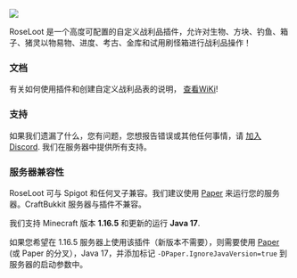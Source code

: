 ![](https://i.imgur.com/YWDZ0pA.png)


RoseLoot 是一个高度可配置的自定义战利品插件，允许对生物、方块、钓鱼、箱子、猪灵以物易物、进度、考古、金库和试用刷怪箱进行战利品操作！

### 文档
有关如何使用插件和创建自定义战利品表的说明， [查看WiKi](https://github.com/Rosewood-Development/RoseLoot/wiki)!

### 支持
如果我们遗漏了什么，您有问题，您想报告错误或其他任何事情，请 [加入 Discord](https://discord.gg/MgUsTBK).  我们在服务器中提供所有支持。

### 服务器兼容性
RoseLoot 可与 Spigot 和任何叉子兼容。我们建议使用 [Paper](https://papermc.io/) 来运行您的服务器。CraftBukkit 服务器与插件不兼容。

我们支持 Minecraft 版本 **1.16.5** 和更新的运行 **Java 17**.

如果您希望在 1.16.5 服务器上使用该插件（新版本不需要），则需要使用 [Paper](https://papermc.io/) (或 Paper 的分叉），Java 17，并添加标记 `-DPaper.IgnoreJavaVersion=true` 到服务器的启动参数中。
